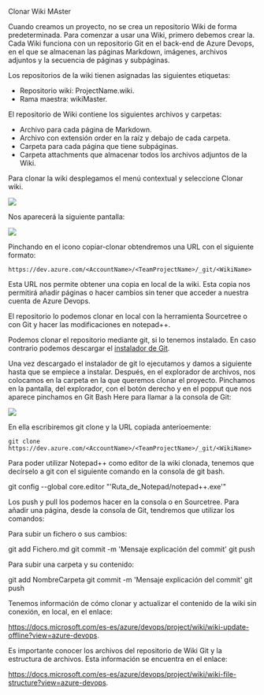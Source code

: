 Clonar Wiki  MAster

Cuando creamos un proyecto, no se crea un repositorio Wiki de forma predeterminada. Para comenzar a usar una Wiki, primero debemos crear la. Cada Wiki funciona con un repositorio Git en el back-end de Azure Devops, en el que se almacenan las páginas Markdown, imágenes, archivos adjuntos y la secuencia de páginas y subpáginas.

Los repositorios de la wiki tienen asignadas las siguientes etiquetas:

* Repositorio wiki: ProjectName.wiki.
* Rama maestra: wikiMaster.

El repositorio de Wiki contiene los siguientes archivos y carpetas:

* Archivo para cada página de Markdown.
* Archivo con extensión order en la raíz y debajo de cada carpeta.
* Carpeta para cada página que tiene subpáginas.
* Carpeta attachments que almacenar todos los archivos adjuntos de la Wiki.

Para clonar la wiki desplegamos el menú contextual y seleccione Clonar wiki.

![](D:/Proyectos/SeniorTelecom/WikiImagenETC/Imagen1.png)

Nos aparecerá la siguiente pantalla:

![](D:/Proyectos/SeniorTelecom/WikiImagenETC/Imagen2.png)
 
Pinchando en el icono copiar-clonar obtendremos una URL con el siguiente formato:

```
https://dev.azure.com/<AccountName>/<TeamProjectName>/_git/<WikiName>
```

Esta URL nos permite obtener una copia en local de la wiki. Esta copia nos permitirá añadir páginas o hacer cambios sin tener que acceder a nuestra cuenta de Azure Devops.

El repositorio lo podemos clonar en local con la herramienta Sourcetree o con Git y hacer las modificaciones en notepad++.


Podemos clonar el repositorio mediante git, si lo tenemos instalado. En caso contrario podemos descargar el [instalador de Git](https://git-scm.com/download/win "Pinche para bajar la version windows de Git").

Una vez descargado el instalador de git lo ejecutamos y damos a siguiente hasta que se empiece a instalar.
Después, en el explorador de archivos, nos colocamos en la carpeta en la que queremos clonar el proyecto.
Pinchamos en la pantalla, del explorador, con el botón derecho y en el popput que nos aparece pinchamos en Git Bash Here para llamar a la consola de Git:

![](Imagen3.png)

En ella escribiremos git clone y la URL copiada anterioemente:
```
git clone https://dev.azure.com/<AccountName>/<TeamProjectName>/_git/<WikiName>
```

Para poder utilizar Notepad++ como editor de la wiki clonada, tenemos que decírselo a git con el siguiente comando en la consola de git bash.

git config --global core.editor "'Ruta_de_Notepad/notepad++.exe'"

Los push y pull los podemos hacer en la consola o en Sourcetree. Para añadir una página, desde la consola de Git, tendremos que utilizar los comandos:

Para subir un fichero o sus cambios:

git add Fichero.md
git commit -m 'Mensaje explicación del commit'
git push

Para subir una carpeta y su contenido:

git add NombreCarpeta
git commit -m 'Mensaje explicación del commit'
git push


Tenemos información de cómo clonar y actualizar el contenido de la wiki sin conexión, en local, en el enlace:

https://docs.microsoft.com/es-es/azure/devops/project/wiki/wiki-update-offline?view=azure-devops.

Es importante conocer los archivos del repositorio de Wiki Git y la estructura de archivos. Esta información se encuentra en el enlace:

https://docs.microsoft.com/es-es/azure/devops/project/wiki/wiki-file-structure?view=azure-devops.